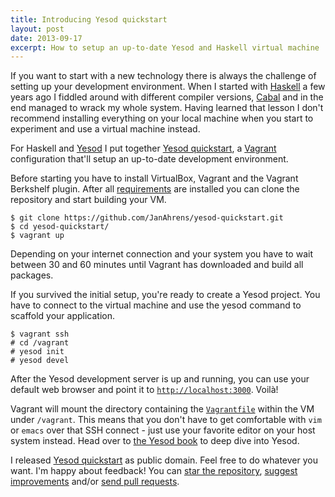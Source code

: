 ```yaml
---
title: Introducing Yesod quickstart
layout: post
date: 2013-09-17
excerpt: How to setup an up-to-date Yesod and Haskell virtual machine
---
```


If you want to start with a new technology there is always the challenge of setting up your development environment.
When I started with [Haskell](http://www.haskell.org/) a few years ago I fiddled around with different compiler
versions, [Cabal](http://www.haskell.org/cabal/) and in the end managed to wrack my whole system.
Having learned that lesson I don't recommend installing everything on your local machine when you start to experiment and use a virtual machine instead.

For Haskell and [Yesod](http://www.yesodweb.com/) I put together [Yesod quickstart](https://github.com/JanAhrens/yesod-quickstart.git), a [Vagrant](http://vagrantup.com/)
configuration that'll setup an up-to-date development environment.

Before starting you have to install VirtualBox, Vagrant and the Vagrant Berkshelf plugin.
After all [requirements](https://github.com/JanAhrens/yesod-quickstart#requirements) are installed you can clone the repository and start building your VM.

    $ git clone https://github.com/JanAhrens/yesod-quickstart.git
    $ cd yesod-quickstart/
    $ vagrant up

Depending on your internet connection and your system you have to wait between 30 and 60 minutes until Vagrant has
downloaded and build all packages.

If you survived the initial setup, you're ready to create a Yesod project.
You have to connect to the virtual machine and use the yesod command to scaffold your application.

    $ vagrant ssh
    # cd /vagrant
    # yesod init
    # yesod devel

After the Yesod development server is up and running, you can use your default web browser and point it to
[`http://localhost:3000`](http://localhost:3000/). Voilà!

Vagrant will mount the directory containing the
[`Vagrantfile`](https://github.com/JanAhrens/yesod-quickstart/blob/master/Vagrantfile) within the VM under `/vagrant`.
This means that you don't have to get comfortable with `vim` or `emacs` over that SSH connect - just use your favorite
editor on your host system instead. Head over to [the Yesod book](http://www.yesodweb.com/book) to deep dive into Yesod.

I released [Yesod quickstart](https://github.com/JanAhrens/yesod-quickstart) as public domain. Feel free to do whatever you want.
I'm happy about feedback! You can [star the repository](https://github.com/JanAhrens/yesod-quickstart/stargazers),
[suggest improvements](https://github.com/JanAhrens/yesod-quickstart/issues) and/or [send pull requests](https://github.com/JanAhrens/yesod-quickstart/pulls).
